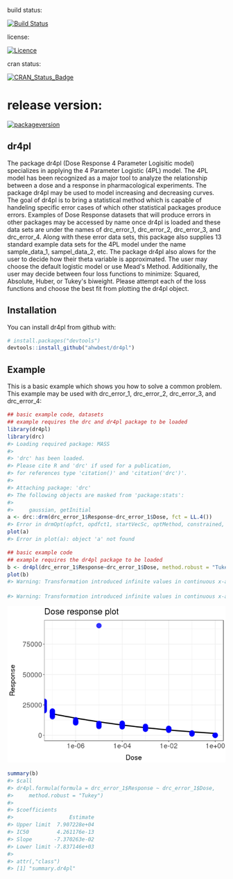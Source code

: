 <!-- README.md is generated from README.Rmd. Please edit that file -->
build status:

[![Build Status](https://travis-ci.org/aubreybailey/dr4pl.svg?branch=master)](https://travis-ci.org/aubreybailey/dr4pl)

license:

[![Licence](https://img.shields.io/badge/licence-GPL--3-blue.svg)](https://www.gnu.org/licenses/gpl-3.0.en.html)

cran status:

[![CRAN\_Status\_Badge](http://www.r-pkg.org/badges/version/dr4pl)](https://cran.r-project.org/package=dr4pl)

release version:
================

[![packageversion](https://img.shields.io/badge/GitHub%20Package%20version-0.97-orange.svg?style=flat-square)](commits/master)

dr4pl
-----

The package dr4pl (Dose Response 4 Parameter Logisitic model) specializes in applying the 4 Parameter Logistic (4PL) model. The 4PL model has been recognized as a major tool to analyze the relationship between a dose and a response in pharmacological experiments. The package dr4pl may be used to model increasing and decreasing curves. The goal of dr4pl is to bring a statistical method which is capable of handeling specific error cases of which other statistical packages produce errors. Examples of Dose Response datasets that will produce errors in other packages may be accessed by name once dr4pl is loaded and these data sets are under the names of drc\_error\_1, drc\_error\_2, drc\_error\_3, and drc\_error\_4. Along with these error data sets, this package also supplies 13 standard example data sets for the 4PL model under the name sample\_data\_1, sampel\_data\_2, etc. The package dr4pl also alows for the user to decide how their theta variable is approximated. The user may choose the default logistic model or use Mead's Method. Additionally, the user may decide between four loss functions to minimize: Squared, Absolute, Huber, or Tukey's biweight. Please attempt each of the loss functions and choose the best fit from plotting the dr4pl object.

Installation
------------

You can install dr4pl from github with:

``` r
# install.packages("devtools")
devtools::install_github("ahwbest/dr4pl")
```

Example
-------

This is a basic example which shows you how to solve a common problem. This example may be used with drc\_error\_1, drc\_error\_2, drc\_error\_3, and drc\_error\_4:

``` r
## basic example code, datasets
## example requires the drc and dr4pl package to be loaded
library(dr4pl)
library(drc)
#> Loading required package: MASS
#> 
#> 'drc' has been loaded.
#> Please cite R and 'drc' if used for a publication,
#> for references type 'citation()' and 'citation('drc')'.
#> 
#> Attaching package: 'drc'
#> The following objects are masked from 'package:stats':
#> 
#>     gaussian, getInitial
a <- drc::drm(drc_error_1$Response~drc_error_1$Dose, fct = LL.4())
#> Error in drmOpt(opfct, opdfct1, startVecSc, optMethod, constrained, warnVal, : Convergence failed
plot(a)
#> Error in plot(a): object 'a' not found
```

``` r
## basic example code
## example requires the dr4pl package to be loaded
b <- dr4pl(drc_error_1$Response~drc_error_1$Dose, method.robust = "Tukey") #Tukey's Biweight loss function estimates best for this particular data set
plot(b)
#> Warning: Transformation introduced infinite values in continuous x-axis

#> Warning: Transformation introduced infinite values in continuous x-axis
```

![](README-example_solution-1.png)

``` r
summary(b)
#> $call
#> dr4pl.formula(formula = drc_error_1$Response ~ drc_error_1$Dose, 
#>     method.robust = "Tukey")
#> 
#> $coefficients
#>                  Estimate
#> Upper limit  7.907228e+04
#> IC50         4.261176e-13
#> Slope       -7.370263e-02
#> Lower limit -7.837146e+03
#> 
#> attr(,"class")
#> [1] "summary.dr4pl"
```
